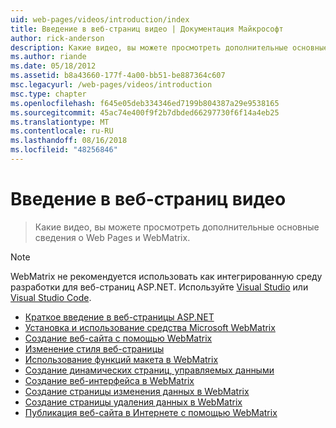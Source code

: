```yaml
---
uid: web-pages/videos/introduction/index
title: Введение в веб-страниц видео | Документация Майкрософт
author: rick-anderson
description: Какие видео, вы можете просмотреть дополнительные основные сведения о Web Pages и WebMatrix.
ms.author: riande
ms.date: 05/18/2012
ms.assetid: b8a43660-177f-4a00-bb51-be887364c607
msc.legacyurl: /web-pages/videos/introduction
msc.type: chapter
ms.openlocfilehash: f645e05deb334346ed7199b804387a29e9538165
ms.sourcegitcommit: 45ac74e400f9f2b7dbded66297730f6f14a4eb25
ms.translationtype: MT
ms.contentlocale: ru-RU
ms.lasthandoff: 08/16/2018
ms.locfileid: "48256846"
---
```

<a name="introduction-to-web-pages-videos"></a>Введение в веб-страниц видео
====================
> Какие видео, вы можете просмотреть дополнительные основные сведения о Web Pages и WebMatrix.

> [!NOTE] 
> WebMatrix не рекомендуется использовать как интегрированную среду разработки для веб-страниц ASP.NET. Используйте [Visual Studio](xref:aspnet/web-pages/overview/getting-started/program-asp-net-web-pages-in-visual-studio) или [Visual Studio Code](https://code.visualstudio.com/).


- [Краткое введение в веб-страницы ASP.NET](5-minute-introduction-to-aspnet-web-pages.md)
- [Установка и использование средства Microsoft WebMatrix](install-and-use-the-microsoft-webmatrix-tool.md)
- [Создание веб-сайта с помощью WebMatrix](create-a-website-using-webmatrix.md)
- [Изменение стиля веб-страницы](change-the-visual-style-of-a-web-page.md)
- [Использование функций макета в WebMatrix](use-the-layout-features-in-webmatrix.md)
- [Создание динамических страниц, управляемых данными](create-a-data-driven-dynamic-web-page.md)
- [Создание веб-интерфейса в WebMatrix](create-a-web-interface-in-webmatrix.md)
- [Создание страницы изменения данных в WebMatrix](create-an-edit-data-page-in-webmatrix.md)
- [Создание страницы удаления данных в WebMatrix](create-a-delete-data-page-in-webmatrix.md)
- [Публикация веб-сайта в Интернете с помощью WebMatrix](publish-a-website-to-the-internet-using-webmatrix.md)
